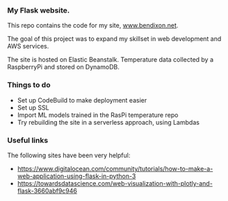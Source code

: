 ### My Flask website.

This repo contains the code for my site, www.bendixon.net. 

The goal of this project was to expand my skillset in web development and AWS services. 

The site is hosted on Elastic Beanstalk. Temperature data collected by a RaspberryPi and stored on DynamoDB.  

### Things to do 

- Set up CodeBuild to make deployment easier
- Set up SSL
- Import ML models trained in the RasPi temperature repo
- Try rebuilding the site in a serverless approach, using Lambdas


### Useful links

The following sites have been very helpful: 

- https://www.digitalocean.com/community/tutorials/how-to-make-a-web-application-using-flask-in-python-3
- https://towardsdatascience.com/web-visualization-with-plotly-and-flask-3660abf9c946

